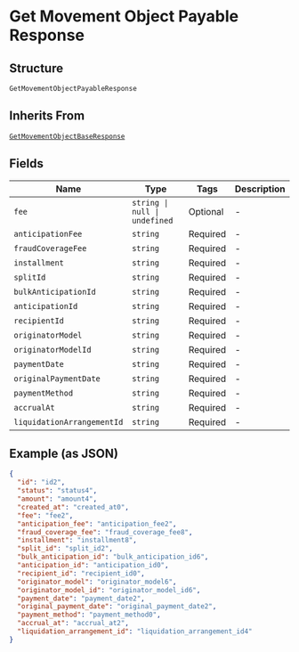
# Get Movement Object Payable Response

## Structure

`GetMovementObjectPayableResponse`

## Inherits From

[`GetMovementObjectBaseResponse`](../../doc/models/get-movement-object-base-response.md)

## Fields

| Name | Type | Tags | Description |
|  --- | --- | --- | --- |
| `fee` | `string \| null \| undefined` | Optional | - |
| `anticipationFee` | `string` | Required | - |
| `fraudCoverageFee` | `string` | Required | - |
| `installment` | `string` | Required | - |
| `splitId` | `string` | Required | - |
| `bulkAnticipationId` | `string` | Required | - |
| `anticipationId` | `string` | Required | - |
| `recipientId` | `string` | Required | - |
| `originatorModel` | `string` | Required | - |
| `originatorModelId` | `string` | Required | - |
| `paymentDate` | `string` | Required | - |
| `originalPaymentDate` | `string` | Required | - |
| `paymentMethod` | `string` | Required | - |
| `accrualAt` | `string` | Required | - |
| `liquidationArrangementId` | `string` | Required | - |

## Example (as JSON)

```json
{
  "id": "id2",
  "status": "status4",
  "amount": "amount4",
  "created_at": "created_at0",
  "fee": "fee2",
  "anticipation_fee": "anticipation_fee2",
  "fraud_coverage_fee": "fraud_coverage_fee8",
  "installment": "installment8",
  "split_id": "split_id2",
  "bulk_anticipation_id": "bulk_anticipation_id6",
  "anticipation_id": "anticipation_id0",
  "recipient_id": "recipient_id0",
  "originator_model": "originator_model6",
  "originator_model_id": "originator_model_id6",
  "payment_date": "payment_date2",
  "original_payment_date": "original_payment_date2",
  "payment_method": "payment_method0",
  "accrual_at": "accrual_at2",
  "liquidation_arrangement_id": "liquidation_arrangement_id4"
}
```


